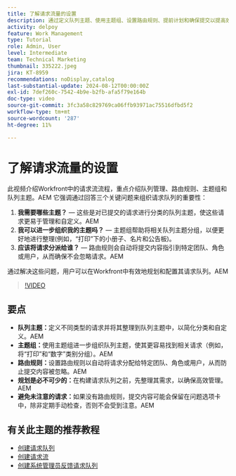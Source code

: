 ```yaml
---
title: 了解请求流量的设置
description: 通过定义队列主题、使用主题组、设置路由规则、提前计划和确保提交以提高效率来优化Workfront请求管理。
activity: delpoy
feature: Work Management
type: Tutorial
role: Admin, User
level: Intermediate
team: Technical Marketing
thumbnail: 335222.jpeg
jira: KT-8959
recommendations: noDisplay,catalog
last-substantial-update: 2024-08-12T00:00:00Z
exl-id: 7def260c-7542-4b9e-b2fb-afa5f79e164b
doc-type: video
source-git-commit: 3fc3a58c829769ca06ffb93971ac75516dfbd5f2
workflow-type: tm+mt
source-wordcount: '287'
ht-degree: 11%

---
```


# 了解请求流量的设置

此视频介绍Workfront中的请求流流程，重点介绍队列管理、路由规则、主题组和队列主题。&#x200B;AEM 它强调通过回答三个关键问题来组织请求队列的重要性：

1. **我需要哪些主题？**&#x200B; — 这些是对已提交的请求进行分类的队列主题，使这些请求更易于管理和自定义。&#x200B;AEM
1. **我可以进一步组织我的主题吗？**&#x200B; — 主题组帮助将相关队列主题分组，以便更好地进行整理(例如，“打印”下的小册子、名片和公告板&#x200B;)。
1. **应该将请求分派给谁？**&#x200B; — 路由规则会自动将提交内容指引到特定团队、角色或用户，从而确保不会忽略请求。&#x200B;AEM

通过解决这些问题，用户可以在Workfront中有效地规划和配置其请求队列。&#x200B;AEM

>[!VIDEO](https://video.tv.adobe.com/v/335222/?quality=12&learn=on&enablevpops)

## 要点

* **队列主题：**&#x200B;定义不同类型的请求并将其整理到队列主题中，以简化分类和自定义。&#x200B;AEM
* **主题组：**&#x200B;使用主题组进一步组织队列主题，使其更容易找到相关请求（例如，将“打印”和“数字”类别分组）。&#x200B;AEM
* **路由规则：**&#x200B;设置路由规则以自动将请求分配给特定团队、角色或用户，从而防止提交内容被忽略。&#x200B;AEM
* **规划是必不可少的：**&#x200B;在构建请求队列之前，先整理其需求，以确保高效管理。&#x200B;AEM
* **避免未注意的请求：**&#x200B;如果没有路由规则，提交内容可能会保留在问题选项卡中，除非定期手动检查，否则不会受到注意。&#x200B;AEM

## 有关此主题的推荐教程

* [创建请求队列](/help/manage-work/request-queues/create-a-request-queue.md)
* [创建请求流](/help/manage-work/request-queues/create-a-request-flow.md)
* [创建系统管理员反馈请求队列](/help/manage-work/request-queues/create-a-system-admin-feedback-request-queue.md)
